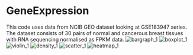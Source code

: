 # GeneExpression

This code uses data from NCIB GEO dataset looking at GSE183947 series.
The dataset consists of 30 pairs of normal and cancerous breast tissues with RNA sequencing normalised as FPKM data.
![bargraph_1](https://github.com/user-attachments/assets/5796d5c2-d94d-475c-9100-f669b209f466)
![boxplot_1](https://github.com/user-attachments/assets/5337dafc-e564-42bc-91f7-df19506dad65)
![violin_1](https://github.com/user-attachments/assets/4cc7eb8c-1b4b-42ca-ae2a-84d0dc44175e)
![density_1](https://github.com/user-attachments/assets/c63dafe2-d002-4eaa-8e15-bbd09807ef70)
![scatter_1](https://github.com/user-attachments/assets/562f7cba-441f-4eae-9ad4-02b6af9b7ffd)
![heatmap_1](https://github.com/user-attachments/assets/d399238d-cc61-4b88-860b-7ad87442abcb)
